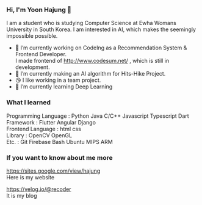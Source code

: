 ### Hi, I'm Yoon Hajung 👋
I am a student who is studying Computer Science at Ewha Womans University in South Korea.
I am interested in AI, which makes the seemingly impossible possible.

- 🔭 I’m currently working on CodeIng as a Recommendation System & Frontend Developer.  
I made frontend of http://www.codesum.net/ , which is still in development.  
- 🔭 I’m currently making an AI algorithm for Hits-Hike Project.  
- :kissing_heart: I like working in a team project.  
- 🌱 I’m currently learning Deep Learning  

### What I learned
Programming Language : Python Java C/C++ Javascript Typescript Dart  
Framework : Flutter Angular Django  
Frontend Language : html css  
Library : OpenCV OpenGL  
Etc. : Git Firebase Bash Ubuntu MIPS ARM  

### If you want to know about me more  
https://sites.google.com/view/hajung  
Here is my website  

https://velog.io/@recoder  
It is my blog
